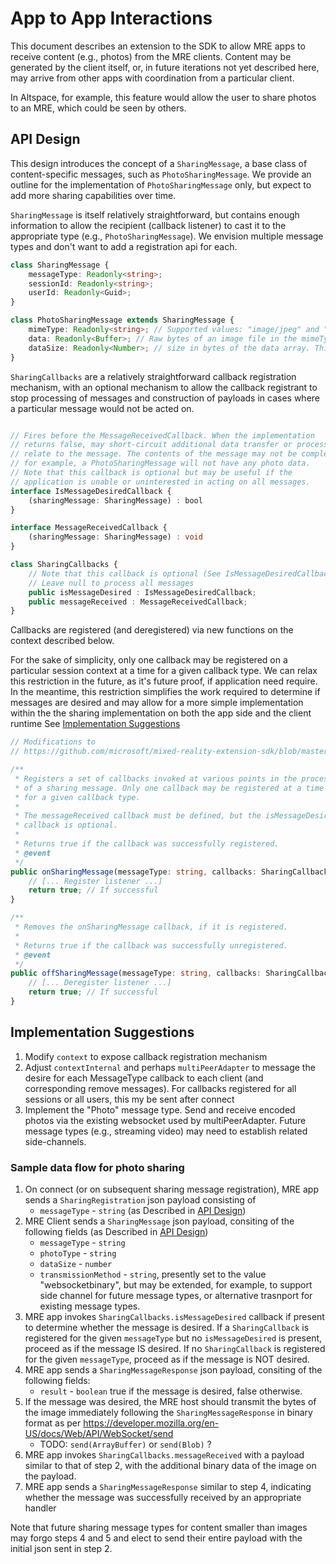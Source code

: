 App to App Interactions
===========

This document describes an extension to the SDK to allow MRE apps to receive content (e.g., photos) from the MRE clients. Content may be generated by the client itself, or, in future iterations not yet described here, may arrive from other apps with coordination from a particular client.

In Altspace, for example, this feature would allow the user to share photos to an MRE, which could be seen by others.

## API Design
This design introduces the concept of a `SharingMessage`, a base class of content-specific messages, such as `PhotoSharingMessage`. We provide an outline for the implementation of `PhotoSharingMessage` only, but expect to add more sharing capabilities over time.

`SharingMessage` is itself relatively straightforward, but contains enough information to allow the recipient (callback listener) to cast it to the appropriate type (e.g., `PhotoSharingMessage`). We envision multiple message types and don't want to add a registration api for each.

```ts
class SharingMessage {
    messageType: Readonly<string>;
    sessionId: Readonly<string>;
    userId: Readonly<Guid>;
}

class PhotoSharingMessage extends SharingMessage {
    mimeType: Readonly<string>; // Supported values: "image/jpeg" and "image/png"
    data: Readonly<Buffer>; // Raw bytes of an image file in the mimeType format above. Not populated for the IsMessageDesiredCallback
    dataSize: Readonly<Number>; // size in bytes of the data array. This IS popuplated in the IsMessageDesiredCallback 
}
```

`SharingCallbacks` are a relatively straightforward callback registration mechanism, with an optional mechanism to allow the callback registrant to stop processing of messages and construction of payloads in cases where a particular message would not be acted on.

```ts

// Fires before the MessageReceivedCallback. When the implementation
// returns false, may short-circuit additional data transfer or processing
// relate to the message. The contents of the message may not be complete,
// for example, a PhotoSharingMessage will not have any photo data.
// Note that this callback is optional but may be useful if the
// application is unable or uninterested in acting on all messages.
interface IsMessageDesiredCallback { 
    (sharingMessage: SharingMessage) : bool
}

interface MessageReceivedCallback {
    (sharingMessage: SharingMessage) : void
}

class SharingCallbacks {
    // Note that this callback is optional (See IsMessageDesiredCallback).
    // Leave null to process all messages 
    public isMessageDesired : IsMessageDesiredCallback;
    public messageReceived : MessageReceivedCallback;
}
```

Callbacks are registered (and deregistered) via new functions on the context described below.

For the sake of simplicity, only one callback may be registered on a particular session context at a time for a given callback type. We can relax this restriction in the future, as it's future proof, if application need require. In the meantime, this restriction simplifies the work required to determine if messages are desired and may allow for a more simple implementation within the the sharing implementation on both the app side and the client runtime See [Implementation Suggestions](#Implementation-Suggestions)

```ts
// Modifications to
// https://github.com/microsoft/mixed-reality-extension-sdk/blob/master/packages/sdk/src/core/context.ts

/**
 * Registers a set of callbacks invoked at various points in the processing
 * of a sharing message. Only one callback may be registered at a time
 * for a given callback type.
 * 
 * The messageReceived callback must be defined, but the isMessageDesired
 * callback is optional.
 * 
 * Returns true if the callback was successfully registered.
 * @event
 */
public onSharingMessage(messageType: string, callbacks: SharingCallbacks): bool {
    // [... Register listener ...]
    return true; // If successful
}

/**
 * Removes the onSharingMessage callback, if it is registered.
 * 
 * Returns true if the callback was successfully unregistered.
 * @event
 */
public offSharingMessage(messageType: string, callbacks: SharingCallbacks): bool {
    // [... Deregister listener ...]
    return true; // If successful
}
```

## Implementation Suggestions

1. Modify `context` to expose callback registration mechanism
2. Adjust `contextInternal` and perhaps `multiPeerAdapter` to message the desire for each MessageType callback to each client (and corresponding remove messages). For callbacks registered for all sessions or all users, this my be sent after connect
3. Implement the "Photo" message type. Send and receive encoded photos via the existing websocket used by multiPeerAdapter. Future message types (e.g., streaming video) may need to establish related side-channels.

### Sample data flow for photo sharing
1. On connect (or on subsequent sharing message registration), MRE app sends a `SharingRegistration` json payload consisting of
    * `messageType` - `string` (as Described in [API Design](#API-Design))
2. MRE Client sends a `SharingMessage` json payload, consiting of the following fields (as Described in [API Design](#API-Design))
    * `messageType` - `string` 
    * `photoType` - `string`
    * `dataSize` - `number`
    * `transmissionMethod` - `string`, presently set to the value "websocketbinary", but may be extended, for example, to support side channel for future message types, or alternative trasnport for existing message types.
3. MRE app invokes `SharingCallbacks.isMessageDesired` callback if present to determine whether the message is desired. If a `SharingCallback` is registered for the given `messageType` but no `isMessageDesired` is present, proceed as if the message IS desired. If no `SharingCallback` is registered for the given `messageType`, proceed as if the message is NOT desired.
4. MRE app sends a `SharingMessageResponse` json payload, consiting of the following fields:
    * `result` - `boolean` true if the message is desired, false otherwise.
5. If the message was desired, the MRE host should transmit the bytes of the image immediately following the `SharingMessageResponse` in binary format as per https://developer.mozilla.org/en-US/docs/Web/API/WebSocket/send
    * TODO: `send(ArrayBuffer)` or `send(Blob)` ?
6. MRE app invokes `SharingCallbacks.messageReceived` with a payload similar to that of step 2, with the additional binary data of the image on the payload.
7. MRE app sends a `SharingMessageResponse` similar to step 4, indicating whether the message was successfully received by an appropriate handler

Note that future sharing message types for content smaller than images may forgo steps 4 and 5 and elect to send their entire payload with the initial json sent in step 2.